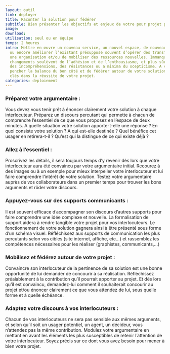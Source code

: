 ```yaml
---
layout: outil
link: deployer
title: Raconter la solution pour fédérer
subtitle: Bien présenter les objectifs et enjeux de votre pour projet pour convaincre
image: 
download: 
utilisation: seul ou en équipe
temps: 2 heures
intro: Mettre en œuvre un nouveau service, un nouvel espace, de nouveaux processus,
  ou encore améliorer l’existant présuppose souvent d’opérer des transformations dans
  une organisation et/ou de mobiliser des ressources nouvelles. Immanquablement, ces
  changements soulèvent de l’adhésion et de l’enthousiasme, et plus sûrement encore,
  des incompréhensions, des résistances ou a minima du scepticisme. A vous de faire
  pencher la balance du bon côté et de fédérer autour de votre solution les acteurs
  clés dans la réussite de votre projet.
categories: deploiement
---
```


### Préparez votre argumentaire : 
Vous devez vous tenir prêt à énoncer clairement votre solution à chaque interlocuteur. Préparez un discours percutant qui permette à chacun de comprendre l’essentiel de ce que vous proposez en l’espace de deux minutes. A quelle situation votre solution apporte-t-elle une réponse ? En quoi consiste votre solution ? A qui est-elle destinée ? Quel bénéfice cet usager en retirera-t-il ? Qu’est qui la distingue de ce qui existe déjà ? 

### Allez à l’essentiel :  
Proscrivez les détails, il sera toujours temps d’y revenir dès lors que votre interlocuteur aura été convaincu par votre argumentaire initial. Recourez à des images ou à un exemple pour mieux interpeller votre interlocuteur et lui faire comprendre l’intérêt de votre solution. Testez votre argumentaire auprès de vos collaborateurs dans un premier temps pour trouver les bons arguments et rôder votre discours. 

### Appuyez-vous sur des supports communicants : 
Il est souvent efficace d’accompagner son discours d’autres supports pour faire comprendre une idée complexe et nouvelle. La formalisation de support aidera à rendre tangible votre projet pour vos interlocuteurs. Le fonctionnement de votre solution gagnera ainsi à être présenté sous forme d’un schéma visuel. Réfléchissez aux supports de communication les plus percutants selon vos cibles (site internet, affiche, etc…) et rassemblez les compétences nécessaires pour les réaliser (graphistes, communicants,…)  

### Mobilisez et fédérez autour de votre projet : 
Convaincre son interlocuteur de la pertinence de sa solution est une bonne opportunité de lui demander de concourir à sa réalisation. Réfléchissez préalablement à la contribution qu’il pourrait apporter au projet. Et dès lors qu’il est convaincu, demandez-lui comment il souhaiterait concourir au projet et/ou énoncer clairement ce que vous attendez de lui, sous quelle forme et à quelle échéance.  

### Adaptez votre discours à vos interlocuteurs :
Chacun de vos interlocuteurs ne sera pas sensible aux mêmes arguments, et selon qu’il soit un usager potentiel, un agent, un décideur, vous n’attendez pas la même contribution. Modulez votre argumentaire en mettant en avant les éléments les plus susceptibles de retenir l’attention de votre interlocuteur. Soyez précis sur ce dont vous avez besoin pour mener à bien votre projet.